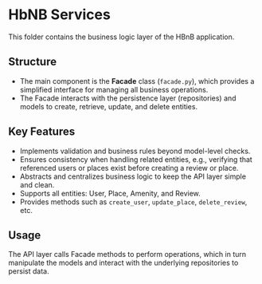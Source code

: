 # HbNB Services

This folder contains the business logic layer of the HBnB application.

## Structure

- The main component is the **Facade** class (`facade.py`), which provides a simplified interface for managing all business operations.
- The Facade interacts with the persistence layer (repositories) and models to create, retrieve, update, and delete entities.

## Key Features

- Implements validation and business rules beyond model-level checks.
- Ensures consistency when handling related entities, e.g., verifying that referenced users or places exist before creating a review or place.
- Abstracts and centralizes business logic to keep the API layer simple and clean.
- Supports all entities: User, Place, Amenity, and Review.
- Provides methods such as `create_user`, `update_place`, `delete_review`, etc.

## Usage

The API layer calls Facade methods to perform operations, which in turn manipulate the models and interact with the underlying repositories to persist data.



